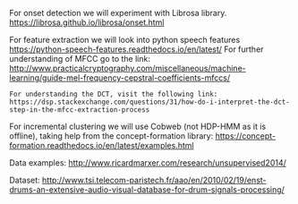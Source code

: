 For onset detection we will experiment with Librosa library. 
https://librosa.github.io/librosa/onset.html

For feature extraction we will look into python speech features
https://python-speech-features.readthedocs.io/en/latest/
	For further understanding of MFCC go to the link:
	http://www.practicalcryptography.com/miscellaneous/machine-learning/guide-mel-frequency-cepstral-coefficients-mfccs/
	
	For understanding the DCT, visit the following link:
	https://dsp.stackexchange.com/questions/31/how-do-i-interpret-the-dct-step-in-the-mfcc-extraction-process

For incremental clustering we will use Cobweb (not HDP-HMM as it is offline), taking help from the concept-formation library:
https://concept-formation.readthedocs.io/en/latest/examples.html

Data examples:
http://www.ricardmarxer.com/research/unsupervised2014/

Dataset:
http://www.tsi.telecom-paristech.fr/aao/en/2010/02/19/enst-drums-an-extensive-audio-visual-database-for-drum-signals-processing/
